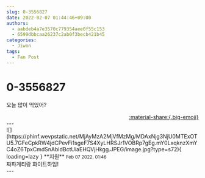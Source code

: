 ```yaml
---
slug: 0-3556827
date: 2022-02-07 01:44:46+09:00
authors:
  - aabdeb4a7e3570c779354aee0f55c153
  - 6599dbbcaa26237c2ab0f3becb421b45
categories:
  - Jiwon
tags:
  - Fan Post
---
```


# 0-3556827

<div class="post-container" markdown="1">
<div class="content-container md-sidebar__scrollwrap" markdown="1">

오늘 많이 먹었어? 

</div>
</div>

<div style="text-align: right;" markdown="1">
<a href="https://weverse.io/fromis9/fanpost/0-3556827" style="text-align: right;">:material-share:{.big-emoji}</a>
</div>
---

<div class="comments-container md-sidebar__scrollwrap" markdown="1">
<div class="comment" markdown="1">
<div class='id-container' markdown="1">
![](https://phinf.wevpstatic.net/MjAyMzA2MjVfMzMg/MDAxNjg3NjU0MTExOTU5.7GFeCpkRW4jdCPevFi1sgeF7S4XyLHRSJr1VOBRp7gEg.mY0LxqknzXmYC4oZ6TpxCmdSnAbldBctUiaEHQVjHkgg.JPEG/image.jpg?type=s72){ loading=lazy }
**<span class="artist">지원</span>** <small>Feb 07 2022, 01:46</small><br>
</div>
<div class='comment-body' markdown="1">
짜파게티랑 화이트하임!
</div>
</div>
</div>
---
